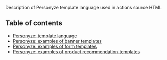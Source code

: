Description of Personyze template language used in actions source HTML

## Table of contents

- [Personyze: template language](subst_user_data_syntax.md)
- [Personyze: examples of banner templates](html.md)
- [Personyze: examples of form templates](form.md)
- [Personyze: examples of product recommendation templates](./product_recom.md)
